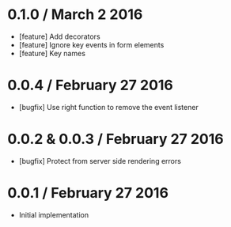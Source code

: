 0.1.0 / March 2 2016
==================

* [feature] Add decorators
* [feature] Ignore key events in form elements
* [feature] Key names

0.0.4 / February 27 2016
========================

* [bugfix] Use right function to remove the event listener

0.0.2 & 0.0.3 / February 27 2016
================================

  * [bugfix] Protect from server side rendering errors

0.0.1 / February 27 2016
========================

  * Initial implementation
